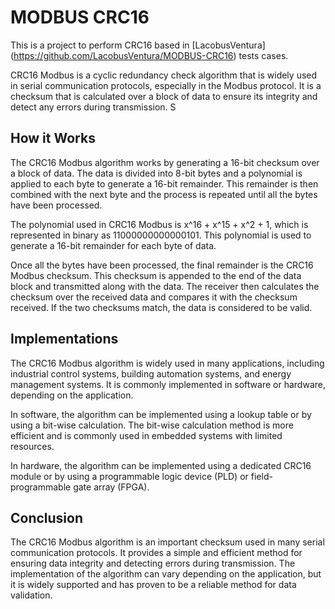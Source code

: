 # MODBUS CRC16

This is a project to perform CRC16 based in [LacobusVentura] (https://github.com/LacobusVentura/MODBUS-CRC16) tests cases.

CRC16 Modbus is a cyclic redundancy check algorithm that is widely used in serial communication protocols, especially in the Modbus protocol. It is a checksum that is calculated over a block of data to ensure its integrity and detect any errors during transmission.
S
## How it Works
The CRC16 Modbus algorithm works by generating a 16-bit checksum over a block of data. The data is divided into 8-bit bytes and a polynomial is applied to each byte to generate a 16-bit remainder. This remainder is then combined with the next byte and the process is repeated until all the bytes have been processed.

The polynomial used in CRC16 Modbus is x^16 + x^15 + x^2 + 1, which is represented in binary as 11000000000000101. This polynomial is used to generate a 16-bit remainder for each byte of data.

Once all the bytes have been processed, the final remainder is the CRC16 Modbus checksum. This checksum is appended to the end of the data block and transmitted along with the data. The receiver then calculates the checksum over the received data and compares it with the checksum received. If the two checksums match, the data is considered to be valid.

## Implementations
The CRC16 Modbus algorithm is widely used in many applications, including industrial control systems, building automation systems, and energy management systems. It is commonly implemented in software or hardware, depending on the application.

In software, the algorithm can be implemented using a lookup table or by using a bit-wise calculation. The bit-wise calculation method is more efficient and is commonly used in embedded systems with limited resources.

In hardware, the algorithm can be implemented using a dedicated CRC16 module or by using a programmable logic device (PLD) or field-programmable gate array (FPGA).

## Conclusion
The CRC16 Modbus algorithm is an important checksum used in many serial communication protocols. It provides a simple and efficient method for ensuring data integrity and detecting errors during transmission. The implementation of the algorithm can vary depending on the application, but it is widely supported and has proven to be a reliable method for data validation.
